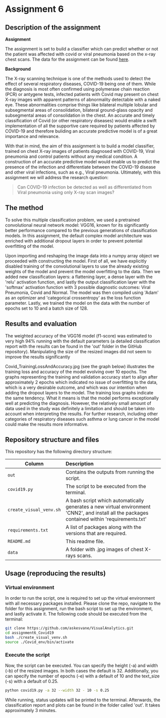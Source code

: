 # Assignment 6  

## Description of the assignment

__Assignment__

The assignment is set to build a classifier which can predict whether or not the patient was affected with covid or viral pneumonia based on the x-ray chest scans. The data for the assignment can be found [here](https://www.kaggle.com/khoongweihao/covid19-xray-dataset-train-test-sets).

__Background__

The X-ray scanning technique is one of the methods used to detect the effect of several respiratory diseases, COVID-19 being one of them. While the diagnosis is most often confirmed using polymerase chain reaction (PCR) or antygene tests, infected patients with Covid may present on chest X-ray images with apparent patterns of abnormality detectable with a naked eye.
These abnormalities comprise things like bilateral multiple lobular and subsegmental areas of consolidation, bilateral ground-glass opacity and subsegmental areas of consolidation in the chest. 
An accurate and timely classification of Covid (or other respiratory diseases) would enable a swift implementation of all the supportive care required by patients affected by COVID-19 and therefore buliding an accurate predictive model is of a great importance and relevance. 

With that in mind, the aim of this assignment is to build a model classifier, trained on chest X-ray images of patients diagnosed with COVID-19, Viral pneumonia and control patients without any medical condition. A construction of an accurate predictive model would enable us to predict the presence of the infection and differentiate between the COVID-19 disease and other viral infections, such as e.g., Viral pneumonia. 
Ultimately, with this assignment we will address the research question:

> Can COVID-19 infection be detected as well as differentiated from Viral pneumonia using only X-ray scan images?



## The method

To solve this multiple classification problem, we used a pretrained convolutional neural network model: VGG16, known for its significantly better performance compared to the previous generations of classification models. In this assignment, the default complex model architecture was enriched with additional dropout layers in order to prevent potential overfitting of the model. 

Upon importing and reshaping the image data into a numpy array object we proceeded with constructing the model. First of all, we have explicitly disabled training of the convolutional layers to use the already existing weights of the model and prevent the model overfitting to the data. Then we added new classification layers: a flattening layer, a dense layer with the 'relu' activation function, and lastly the output classification layer with the 'softmax' activation function with 3 possible diagnostic outcomes: Viral Pneumonia, Covid and Normal. The model was then compiled using 'Adam' as an optimizer and 'categorical crossentropy' as the loss function parameter. Lastly, we trained the model on the data with the number of epochs set to 10 and a batch size of 128.


## Results and evaluation
The weighted accuracy of the VGG16 model (f1-score) was estimated to very high 94% running with the default parameters (a detailed classification report with the results can be found in the 'out' folder in the GitHub repository). Manipulating the size of the resized images did not seem to improve the results significantly

Covid_TrainingLossAndAccuracy.jpg (see the graph below) illustrates the training loss and accuracy of the model evolving over 10 epochs. The graphs representing the training and validation accuracy start to align after approximately 2 epochs which indicated no issue of overfitting to the data, which is a very desirable outcome, and which was our intention when adding the dropout layers to the model. The training loss graphs indicate the same tendency. What it means is that the model performs exceptionally well at predicting the diagnosis. However, the relatively small amount of data used in the study was definitely a limitation and should be taken into account when interpreting the results. For further research, including other categories of respiratory diseases such asthma or lung cancer in the model could make the results more informative.

## Repository structure and files
This repository has the following directory structure:

| Column | Description|
|--------|:-----------|
```out``` | Contains the outputs from running the script.
```covid19.py```| The script to be executed from the terminal.
```create_visual_venv.sh``` | A bash script which automatically generates a new virtual environment 'CNN2', and install all the packages contained within 'requirements.txt'
```requirements.txt``` | A list of packages along with the versions that are required.
```README.md``` | This readme file.
```data```| A folder with .jpg images of chest X-rays scans.


## Usage (reproducing the results)

### Virtual environment
In order to run the script, one is required to set up the virtual environment with all necessary packages installed. Please clone the repo, navigate to the folder for this assignment, run the bash script to set up the environment, and lastly activate it. The following code should be executed from the terminal:

```bash
git clone https://github.com/askesvane/VisualAnalytics.git
cd assignment6_Covid19
bash ./create_visual_venv.sh
source ./Covid_env/bin/activate
```

### Execute the script 
Now, the script can be executed. You can specify the height (-a) and width (-b) of the resized images. In both cases the default is 32. Additionally, you can specify the number of epochs (-e) with a default of 10 and the text_size (-s) with a default of 0.25. 

```bash
python covid19.py -a 32 --width 32 - 10 -s 0.25 
```
While running, status updates will be printed to the terminal. Afterwards, the classification report and plots can be found in the folder called 'out'. It takes approximately 3 minutes.